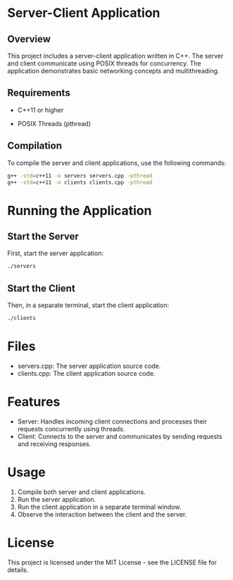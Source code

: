 # Server-Client Application



## Overview



This project includes a server-client application written in C++. The server and client communicate using POSIX threads for concurrency. The application demonstrates basic networking concepts and multithreading.



## Requirements



- C++11 or higher

- POSIX Threads (pthread)



## Compilation



To compile the server and client applications, use the following commands:



```bash
g++ -std=c++11 -o servers servers.cpp -pthread
g++ -std=c++11 -o clients clients.cpp -pthread
```

# Running the Application
## Start the Server
First, start the server application:

 ```bash
./servers
```
## Start the Client
Then, in a separate terminal, start the client application:

```bash
./clients
```

# Files
- servers.cpp: The server application source code.
- clients.cpp: The client application source code.

# Features
- Server: Handles incoming client connections and processes their requests concurrently using threads.
- Client: Connects to the server and communicates by sending requests and receiving responses.

# Usage
1. Compile both server and client applications.
2. Run the server application.
3. Run the client application in a separate terminal window.
4. Observe the interaction between the client and the server.

# License
This project is licensed under the MIT License - see the LICENSE file for details.

